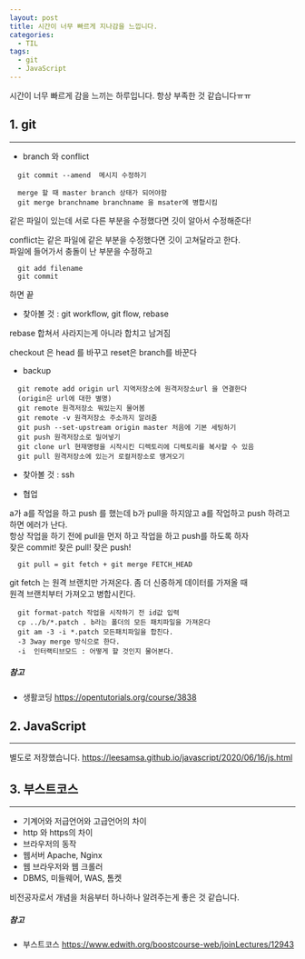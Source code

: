 ```yaml
---
layout: post
title: 시간이 너무 빠르게 지나감을 느낍니다.
categories:
  - TIL
tags:
  - git
  - JavaScript
---
```



시간이 너무 빠르게 감을 느끼는 하루입니다. 항상 부족한 것 같습니다ㅠㅠ

## 1. git
---
+ branch 와 conflict

```
  git commit --amend  메시지 수정하기

  merge 할 때 master branch 상태가 되어야함  
  git merge branchname branchname 을 msater에 병합시킴
```

같은 파일이 있는데 서로 다른 부분을 수정했다면 깃이 알아서 수정해준다!

conflict는 같은 파일에 같은 부분을 수정했다면 깃이 고쳐달라고 한다.  
파일에 들어가서 충돌이 난 부분을 수정하고

```
  git add filename  
  git commit
```

하면 끝

  * 찾아볼 것 : git workflow, git flow, rebase

rebase 합쳐서 사라지는게 아니라 합치고 남겨짐

checkout 은 head 를 바꾸고 reset은 branch를 바꾼다

+ backup

```
  git remote add origin url 지역저장소에 원격저장소url 을 연결한다
  (origin은 url에 대한 별명)
  git remote 원격저장소 뭐있는지 물어봄
  git remote -v 원격저장소 주소까지 알려줌
  git push --set-upstream origin master 처음에 기본 세팅하기
  git push 원격저장소로 밀어넣기
  git clone url 현재명령을 시작시킨 디렉토리에 디렉토리를 복사할 수 있음
  git pull 원격저장소에 있는거 로컬저장소로 땡겨오기
```

  * 찾아볼 것 : ssh

+ 협업

a가 a를 작업을 하고 push 를 했는데 b가 pull을 하지않고 a를 작업하고 push 하려고 하면 에러가 난다.  
항상 작업을 하기 전에 pull을 먼저 하고 작업을 하고 push를 하도록 하자  
잦은 commit! 잦은 pull! 잦은 push!

```
  git pull = git fetch + git merge FETCH_HEAD
```

git fetch 는 원격 브랜치만 가져온다. 좀 더 신중하게 데이터를 가져올 때  
원격 브랜치부터 가져오고 병합시킨다.

```
  git format-patch 작업을 시작하기 전 id값 입력
  cp ../b/*.patch . b라는 폴더의 모든 패치파일을 가져온다
  git am -3 -i *.patch 모든패치파일을 합친다.
  -3 3way merge 방식으로 한다.
  -i  인터랙티브모드 : 어떻게 할 것인지 물어본다.
```
   
##### 참고
* 생활코딩 <https://opentutorials.org/course/3838>


## 2. JavaScript
---

별도로 저장했습니다.
<https://leesamsa.github.io/javascript/2020/06/16/js.html>

## 3. 부스트코스
---

+ 기계어와 저급언어와 고급언어의 차이
+ http 와 https의 차이
+ 브라우저의 동작
+ 웹서버 Apache, Nginx
+ 웹 브라우저와 웹 크롤러
+ DBMS, 미들웨어, WAS, 톰켓

비전공자로서 개념을 처음부터 하나하나 알려주는게 좋은 것 같습니다.

##### 참고
* 부스트코스 <https://www.edwith.org/boostcourse-web/joinLectures/12943>